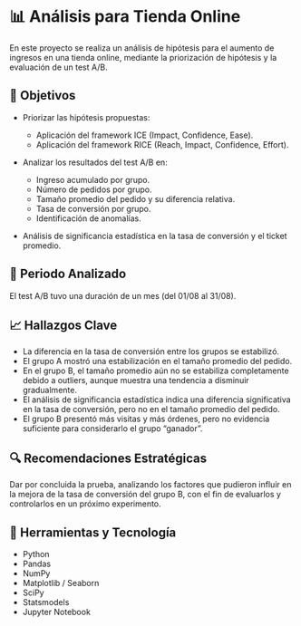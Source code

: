 # 📊 Análisis para Tienda Online

En este proyecto se realiza un análisis de hipótesis para el aumento de ingresos en una tienda online, mediante la priorización de hipótesis y la evaluación de un test A/B.

## 🎯 Objetivos

* Priorizar las hipótesis propuestas:
  * Aplicación del framework ICE (Impact, Confidence, Ease).
  * Aplicación del framework RICE (Reach, Impact, Confidence, Effort).

* Analizar los resultados del test A/B en:
  * Ingreso acumulado por grupo.
  * Número de pedidos por grupo.
  * Tamaño promedio del pedido y su diferencia relativa.
  * Tasa de conversión por grupo.
  * Identificación de anomalías.

* Análisis de significancia estadística en la tasa de conversión y el ticket promedio.

## 📅 Periodo Analizado
El test A/B tuvo una duración de un mes (del 01/08 al 31/08).

## 📈 Hallazgos Clave
* La diferencia en la tasa de conversión entre los grupos se estabilizó.
* El grupo A mostró una estabilización en el tamaño promedio del pedido.
* En el grupo B, el tamaño promedio aún no se estabiliza completamente debido a outliers, aunque muestra una tendencia a disminuir gradualmente.
* El análisis de significancia estadística indica una diferencia significativa en la tasa de conversión, pero no en el tamaño promedio del pedido.
* El grupo B presentó más visitas y más órdenes, pero no evidencia suficiente para considerarlo el grupo “ganador”.

## 🔍 Recomendaciones Estratégicas
Dar por concluida la prueba, analizando los factores que pudieron influir en la mejora de la tasa de conversión del grupo B, con el fin de evaluarlos y controlarlos en un próximo experimento.

## 🧪 Herramientas y Tecnología
* Python
* Pandas
* NumPy
* Matplotlib / Seaborn
* SciPy
* Statsmodels
* Jupyter Notebook